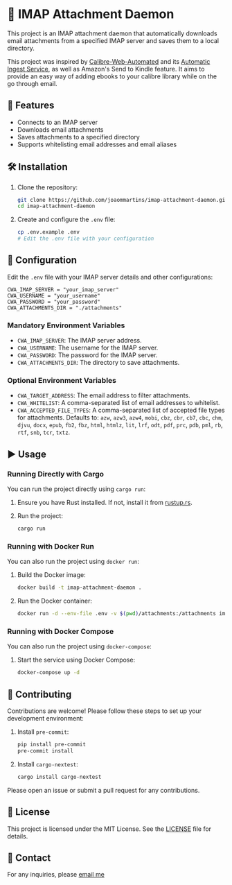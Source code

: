 # 📧 IMAP Attachment Daemon

This project is an IMAP attachment daemon that automatically downloads email attachments from a specified IMAP server
and saves them to a local directory.

This project was inspired by [Calibre-Web-Automated](https://github.com/crocodilestick/Calibre-Web-Automated) and its [Automatic Ingest Service](https://github.com/crocodilestick/Calibre-Web-Automated?tab=readme-ov-file#automatic-ingest-service-), as well
as Amazon's Send to Kindle feature. It aims to provide an easy way of adding ebooks to your calibre library while on the
go through email.

## 🚀 Features

- Connects to an IMAP server
- Downloads email attachments
- Saves attachments to a specified directory
- Supports whitelisting email addresses and email aliases

## 🛠️ Installation

1. Clone the repository:

    ```sh
    git clone https://github.com/joaommartins/imap-attachment-daemon.git
    cd imap-attachment-daemon
    ```

2. Create and configure the `.env` file:

    ```sh
    cp .env.example .env
    # Edit the .env file with your configuration
    ```

## 📄 Configuration

Edit the `.env` file with your IMAP server details and other configurations:

```properties
CWA_IMAP_SERVER = "your_imap_server"
CWA_USERNAME = "your_username"
CWA_PASSWORD = "your_password"
CWA_ATTACHMENTS_DIR = "./attachments"
```

### Mandatory Environment Variables

- `CWA_IMAP_SERVER`: The IMAP server address.
- `CWA_USERNAME`: The username for the IMAP server.
- `CWA_PASSWORD`: The password for the IMAP server.
- `CWA_ATTACHMENTS_DIR`: The directory to save attachments.

### Optional Environment Variables

- `CWA_TARGET_ADDRESS`: The email address to filter attachments.
- `CWA_WHITELIST`: A comma-separated list of email addresses to whitelist.
- `CWA_ACCEPTED_FILE_TYPES`: A comma-separated list of accepted file types for attachments. Defaults to: `azw`, `azw3`, `azw4`, `mobi`, `cbz`, `cbr`, `cb7`, `cbc`, `chm`, `djvu`, `docx`, `epub`, `fb2`, `fbz`, `html`, `htmlz`, `lit`, `lrf`, `odt`, `pdf`, `prc`, `pdb`, `pml`, `rb`, `rtf`, `snb`, `tcr`, `txtz`.

## ▶️ Usage

### Running Directly with Cargo

You can run the project directly using `cargo run`:

1. Ensure you have Rust installed. If not, install it from [rustup.rs](https://rustup.rs/).

2. Run the project:

    ```sh
    cargo run
    ```

### Running with Docker Run

You can also run the project using `docker run`:

1. Build the Docker image:

    ```sh
    docker build -t imap-attachment-daemon .
    ```

2. Run the Docker container:

    ```sh
    docker run -d --env-file .env -v $(pwd)/attachments:/attachments imap-attachment-daemon
    ```

### Running with Docker Compose

You can also run the project using `docker-compose`:

1. Start the service using Docker Compose:

    ```sh
    docker-compose up -d
    ```

## 🤝 Contributing

Contributions are welcome! Please follow these steps to set up your development environment:

1. Install `pre-commit`:

    ```sh
    pip install pre-commit
    pre-commit install
    ```

2. Install `cargo-nextest`:

    ```sh
    cargo install cargo-nextest
    ```

Please open an issue or submit a pull request for any contributions.

## 📜 License

This project is licensed under the MIT License. See the [LICENSE](./LICENSE.md) file for details.

## 📧 Contact

For any inquiries, please [email me](mailto:contact%40jmartins.dev?subject=imap-attachment-daemon%20issue)
